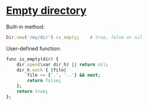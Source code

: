 [1]: http://rosettacode.org/wiki/Empty_directory

# [Empty directory][1]

Built-in method:

```ruby
Dir.new('/my/dir').is_empty;    # true, false or nil
```


User-defined function:

```ruby
func is_empty(dir) {
    dir.open(\var dir_h) || return nil;
    dir_h.each { |file|
        file ~~ ['.', '..'] && next;
        return false;
    };
    return true;
};
```